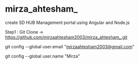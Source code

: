 # mirza_ahtesham_
create SD HUB Management portal using Angular and Node.js

Step1 : Git Clone -> https://github.com/mirzaahtesham2003/mirza_ahtesham_.git

git config --global user.email "mirzaahtesham2003@gmail.com"

git config --global user.name "Mirza"